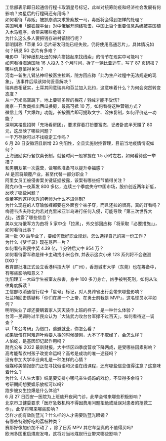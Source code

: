 工信部表示即日起通信行程卡取消星号标记，此举对统筹防疫和经济社会发展有何影响？摘星后的行程码还有用吗？  
如何看待「毒贩」被抓崩溃哭求警察放一马，毒贩将会得到怎样的处理？  
美国利用「酸狐狸平台」对中俄展开网络攻击，中国上百个重要信息系统被美国植入木马程序，会带来哪些危害？  
为什么这么多人要把钱存进村镇银行呢？  
郭明錤称「苹果 5G 芯片研发可能已经失败，仍将使用高通芯片」，具体情况如何？研发 5G 芯片有多难？  
电影中「将碎纸机吐出的碎片拼接起来找线索」的情节在现实中可能吗？  
如何看待海通国际 16 人投入 3 个月时间，拆了一辆比亚迪车，写了 87 页研报？哪些信息值得关注？  
河南一新生儿臂丛神经被医生拉断，院方回应称「此为生产过程中无法规避的现象」，该事件后续该如何妥善解决？  
瑞典首相证实，土耳其同意瑞典和芬兰加入北约，这意味着什么？为何会突然转变态度？  
从一万米高空跳下，地上要铺多厚的棉花 / 羽绒才能不受伤?  
南京一开发商推出西瓜换房，最高可抵 10 万，如何看待这种营销方式？  
微信上线「大爆炸」功能，长按图片即可提取文字、涂抹复制，如何评价这一功能？  
深圳某楼盘招聘「充场看房团」，要求穿着打扮要富态，记者卧底半天赚了 80 元，这反映了哪些问题？  
一千万存款可以不找稳定工作吗？  
6 月 28 日安徽泗县新增 23 例阳性，全县实施封控管理，目前当地疫情情况如何？  
上海鼓励实行餐饮桌长制，就餐时间一般掌握在 1.5 小时左右，如何看待这一举措？  
和男朋友第一次露营，做哪些准备可以提升幸福感？  
AI 是否将颠覆产业，甚至代替一部分职业？  
阿里女员工被侵害案关键证据披露，该案有哪些细节值得关注？  
耐克市值一夜蒸发 800 多亿，连续三个季度失守中国市场，股价创近两年新低，反映了哪些问题？  
像董宇辉这样优秀的老师为什么不进体制?  
为什么现在的人穿瑜伽裤都要在外面套个袜子穿，而且还拉的很高，真的好看吗？  
梅德韦杰夫称北约若对克里米亚半岛进行任何入侵，可能导致「第三次世界大战」，透露了哪些信息？  
美以支持俄军方为由将 5 家中企「拉黑」，外交部回应称「将采取『必要措施』」，如何看待此事？  
第一批 00 后毕业了，要如何做好职业规划，怎么选择自己的第一份工作？  
为什么《梦华录》现在骂声一片？  
如何看待彩民中奖 4.39 亿，1 分钟后又中 954 万？  
如何看待雷军称是徕卡主动找小米合作, 并表示这次小米 12S 系列将不会送测 DXO？  
教育部批准正式设立香港科技大学（广州），香港城市大学（东莞）也在筹备中，有哪些影响和意义？  
沈阳理工一大四学生被室友杀害，身中 100 多刀身亡，凶手被判死刑，如何从法律角度解读？  
工信部取消通信行程卡「星号」标记，对人员跨省出行会带来哪些影响？  
杜兰特回击质疑称「你们在黑一个上帝，在勇士前我是 MVP」，这名球员水平如何？  
明明失业了却还要瞒着家人天天装作上班的样子，是一种什么体验？  
台湾一民调称过半民众认为「大陆武力攻台台军撑不过百天」，如何看待这一调查？  
以「考公考研」为借口，逃避就业，你怎么看？  
如果唐僧在阿难迦叶索要人事的时候硬刚，大不了不取经了，会怎么样？  
人怕蛇，是基因印记起作用吗？  
耐克公布 2022 最新财报，大中华区四季度营收下降两成，是受哪些因素影响？  
高考能帮农村孩子改变命运吗？高考是成功的唯一途径吗？  
没有参加大学毕业典礼是一种怎样的心情？  
俄媒称美情报部门正在寻找俄语和汉语在线课程，还有哪些信息值得注意？这意味着什么？  
为什么《人生大事》结尾要安排小哪吒亲生妈妈的戏份，不显得多余吗？  
考研期间想要娱乐放松可以吗?  
跑步被女生拉爆是什么体验?  
6 月 27 日西安一医院为上班族开夜间门诊，此举会带来哪些积极影响？  
北京市卫健委要求「医疗急救机构不得因费用问题拒绝或延误对患者的抢救工作」，此举将带来哪些影响？  
怎样才能有效防蓝光？什么样的人才需要防蓝光眼镜？  
有哪些特别好吃的荔枝种类？  
赛那好像加价加不动了 ，除了日系 MPV 其它车型真的不值得买吗?  
欧洲多国重启煤炭发电，这将对当地煤炭行业带来哪些影响？  
